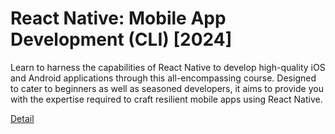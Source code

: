 # React Native: Mobile App Development (CLI) [2024]

Learn to harness the capabilities of React Native to develop high-quality iOS and Android applications through this all-encompassing course. Designed to cater to beginners as well as seasoned developers, it aims to provide you with the expertise required to craft resilient mobile apps using React Native. 

[Detail](https://eduitfree.com/courses/react-native-mobile-app-development-cli-2024)